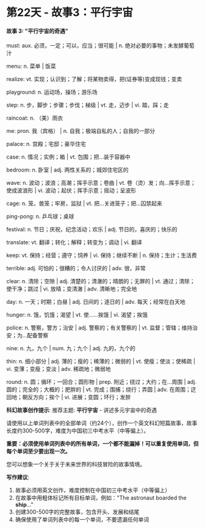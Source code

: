 # 第22天 - 故事3：平行宇宙

#### 故事 3: "平行宇宙的奇遇"

must: aux. 必须，一定；可以，应当；很可能 | n. 绝对必要的事物；未发酵葡萄汁

menu: n. 菜单 | 饭菜

realize: vt. 实现；认识到；了解；将某物卖得，把(证券等)变成现钱；变卖

playground: n. 运动场，操场；游乐场

step: n. 步，脚步；步骤；步伐；梯级 | vt. 走，迈步 | vi. 踏，踩；走

raincoat: n. （美）雨衣

me: pron. 我（宾格） | n. 自我；极端自私的人；自我的一部分

palace: n. 宫殿；宅邸；豪华住宅

case: n. 情况；实例；箱 | vt. 包围；把…装于容器中

bedroom: n. 卧室 | adj. 两性关系的；城郊住宅区的

wave: n. 波动；波浪；高潮；挥手示意；卷曲 | vt. 卷（烫）发；向…挥手示意；使成波浪形 | vi. 波动；起伏；挥手示意；摇动；呈波形

cage: n. 笼，兽笼；牢房，监狱 | vt. 把…关进笼子；把…囚禁起来

ping-pong: n. 乒乓球；桌球

festival: n. 节日；庆祝，纪念活动；欢乐 | adj. 节日的，喜庆的；快乐的

translate: vt. 翻译；转化；解释；转变为；调动 | vi. 翻译

keep: vt. 保持；经营；遵守；饲养 | vi. 保持；继续不断 | n. 保持；生计；生活费

terrible: adj. 可怕的；很糟的；令人讨厌的 | adv. 很，非常

clear: n. 清除；空隙 | adj. 清楚的；清澈的；晴朗的；无罪的 | vt. 通过；清除；使干净；跳过 | vi. 放晴；变清澈 | adv. 清晰地；完全地

day: n. 一天；时期；白昼 | adj. 日间的；逐日的 | adv. 每天；经常在白天地

hunger: n. 饿，饥饿；渴望 | vt. 使……挨饿 | vi. 渴望；挨饿

police: n. 警察，警方；治安 | adj. 警察的；有关警察的 | vt. 监督；管辖；维持治安；为…配备警察

nine: n. 九，九个 | num. 九；九个 | adj. 九的，九个的

thin: n. 细小部分 | adj. 薄的；瘦的；稀薄的；微弱的 | vt. 使瘦；使淡；使稀疏 | vi. 变薄；变瘦；变淡 | adv. 稀疏地；微弱地

round: n. 圆；循环；一回合；圆形物 | prep. 附近；绕过；大约；在…周围 | adj. 圆的；完全的；大概的；肥胖的 | vt. 完成；围捕；绕行；弄圆 | adv. 在周围；迂回地；朝反方向；挨个 | vi. 进展；变圆；环行；发胖

**科幻故事创作提示**:
推荐主题: **平行宇宙** - 讲述多元宇宙中的奇遇

请使用以上单词列表中的全部单词（约24个），创作一个英文科幻短篇故事，故事长度约300-500字，难度为中国初三中考水平（中等偏上）。

**重要：必须使用单词列表中的所有单词，一个都不能漏掉！可以重复使用单词，但每个单词至少要出现一次。**

您可以想象一个关于关于未来世界的科技冒险的故事情境。

**写作建议**: 
1. 故事必须用英文创作，难度控制在中国初三中考水平（中等偏上）
2. 在故事中用粗体标记所有目标单词，例如："The astronaut boarded the **ship**..."
3. 创建300-500字的完整故事，包含开头、发展和结尾
4. 确保使用了单词列表中的每一个单词，不要遗漏任何单词
